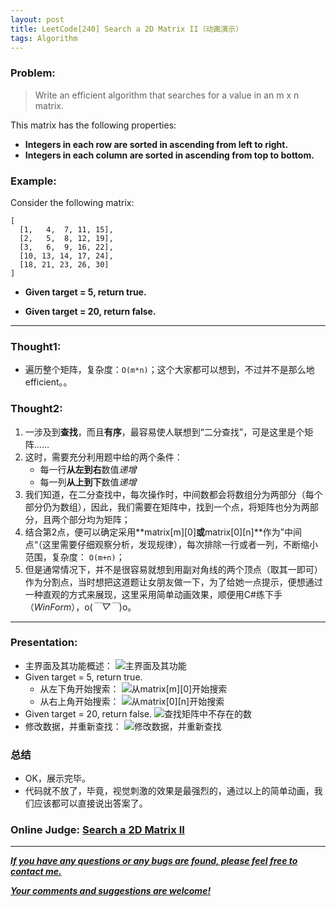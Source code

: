 ```yaml
---
layout: post
title: LeetCode[240] Search a 2D Matrix II（动画演示）
tags: Algorithm
---
```

### Problem:

> Write an efficient algorithm that searches for a value in an m x n matrix.

This matrix has the following properties:

- **Integers in each row are sorted in ascending from left to right.**
- **Integers in each column are sorted in ascending from top to bottom.**

### Example:
Consider the following matrix:

    [
      [1,   4,  7, 11, 15],
      [2,   5,  8, 12, 19],
      [3,   6,  9, 16, 22],
      [10, 13, 14, 17, 24],
      [18, 21, 23, 26, 30]
    ]

- **Given target = 5, return true.**

- **Given target = 20, return false.**

-------------------
### Thought1:
- 遍历整个矩阵，复杂度：`O(m*n)`；这个大家都可以想到，不过并不是那么地efficient。。

### Thought2:
1. 一涉及到**查找**，而且**有序**，最容易使人联想到“二分查找”，可是这里是个矩阵……
2. 这时，需要充分利用题中给的两个条件：
	- 每一行**从左到右**数值*递增*
	- 每一列**从上到下**数值*递增*
3. 我们知道，在二分查找中，每次操作时，中间数都会将数组分为两部分（每个部分仍为数组），因此，我们需要在矩阵中，找到一个点，将矩阵也分为两部分，且两个部分均为矩阵；
4. 结合第2点，便可以确定采用**matrix[m][0]**或**matrix[0][n]**作为”中间点“（这里需要仔细观察分析，发现规律），每次排除一行或者一列，不断缩小范围，复杂度： `O(m+n)`；
5. 但是通常情况下，并不是很容易就想到用副对角线的两个顶点（取其一即可）作为分割点，当时想把这道题让女朋友做一下，为了给她一点提示，便想通过一种直观的方式来展现，这里采用简单动画效果，顺便用C#练下手（*WinForm*），o(*￣▽￣*)o。

-------------------

### Presentation:
- 主界面及其功能概述：
![主界面及其功能](http://img.blog.csdn.net/20160820103837563)
- Given target = 5, return true.
	- 从左下角开始搜索：
![从matrix[m][0]开始搜索](http://img.blog.csdn.net/20160820103913188)
	- 从右上角开始搜索：
![从matrix[0][n]开始搜索](http://img.blog.csdn.net/20160820104106484)
- Given target = 20, return false.
![查找矩阵中不存在的数](http://img.blog.csdn.net/20160820104209297)
- 修改数据，并重新查找：
![修改数据，并重新查找](http://img.blog.csdn.net/20160820104244564)

### 总结
- OK，展示完毕。
- 代码就不放了，毕竟，视觉刺激的效果是最强烈的，通过以上的简单动画，我们应该都可以直接说出答案了。

### Online Judge: <a href="https://leetcode.com/problems/search-a-2d-matrix-ii/" target="blank"> Search a 2D Matrix II

---
***If you have any questions or any bugs are found, please feel free to contact me.***

***Your comments and suggestions are welcome!***